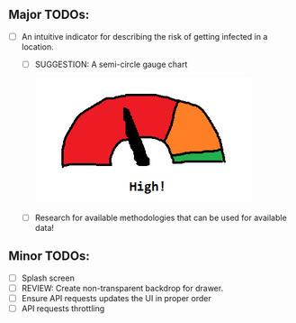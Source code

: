 
## Major TODOs: 
- [ ] An intuitive indicator for describing the risk of getting infected in a location. 
  - [ ] SUGGESTION: A semi-circle gauge chart
  
    ![alt text](Docs/gauge-chart.png "Gauge chart")  
  - [ ] Research for available methodologies that can be used for available data!

## Minor TODOs:
- [ ] Splash screen 
- [ ] REVIEW: Create non-transparent backdrop for drawer. 
- [ ] Ensure API requests updates the UI in proper order
- [ ] API requests throttling   
